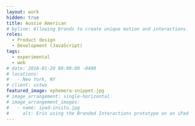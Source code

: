 ```yaml
---
layout: work
hidden: true
title: Aussie American
# byline: Allowing brands to create unique motion and interactions.
roles:
  - Product design
  - Development (JavaScript)
tags:
  - experimental
  - web
# date: 2016-01-20 09:00:00 -0400
# locations:
#   - New York, NY
# client: ustwo
featured_image: ephemera-snippet.jpg
# image_arrangement: single-horizontal
# image_arrangement_images:
#   - name: ipad-insitu.jpg
#     alt: Erin using the Branded Interactions prototype on an iPad
---
```


<!-- Do the same for Aussie/American -->